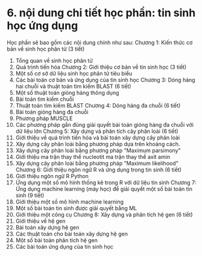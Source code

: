 # 6. nội dung chi tiết học phần: tin sinh học ứng dụng
Học phần sẽ bao gồm các nội dung chính như sau:
Chương 1: Kiến thức cơ bản về sinh học phân tử (3 tiết)
1. Tổng quan về sinh học phân tử
2. Quá trình tiến hóa
Chương 2: Giới thiệu cơ bản về tin sinh học (3 tiết)
1. Một số cơ sở dữ liệu sinh học phân tử tiêu biểu
2. Các bài toán cơ bản và ứng dụng của tin sinh học
Chương 3: Dóng hàng hai chuỗi và thuật toán tìm kiếm BLAST (6 tiết)
1. Một số thuật toán gióng hàng thông dụng
2. Bài toán tìm kiếm chuỗi
3. Thuật toán tìm kiếm BLAST
Chương 4: Dóng hàng đa chuỗi (6 tiết)
1. Bài toán gióng hàng đa chuỗi
2. Phương pháp MUSCLE
3. Các phương pháp gần đúng giải quyết bài toán gióng hàng đa chuỗi với dữ liệu lớn
Chương 5: Xây dựng và phân tích cây phân loài (6 tiết)
1. Giới thiệu về quá trình tiến hóa và bài toán xây dựng cây phân loài
2. Xây dựng cây phân loài bằng phương pháp dựa trên khoảng cách.
3. Xây dựng cây phân loài bằng phương pháp "Maximum parsimony"
4. Giới thiệu ma trận thay thế nucleotit ma trận thay thế axít amin
5. Xây dựng cây phân loài bằng phương pháp "Maximum likelihood"
Chương 6: Giới thiệu ngôn ngữ R và ứng dụng trong tin sinh (6 tiết)
1. Giới thiệu ngôn ngữ R Python
2. Ứng dụng một số mô hình thống kê trong R với dữ liệu tin sinh
Chương 7: Ứng dụng machine learning (máy học) để giải quyết một số bài
toán tin sinh (9 tiết)
1. Giới thiệu một số mô hình machine learning
2. Một số bài toán tin sinh được giải quyết bằng ML
3. Giới thiệu một công cụ
Chương 8: Xây dựng và phân tích hệ gen (6 tiết)
1. Giới thiệu về hệ gen
2. Bài toán xây dựng hệ gen
3. Các thuật toán cho bài toán xây dựng hệ gen
4. Một số bài toán phân tích hệ gen
5. Các bài toán ứng dụng của tin sinh học
